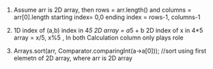 1.  Assume arr is 2D array, then 
    rows = arr.length() and columns = arr[0].length
    starting index= 0,0 ending index = rows-1, columns-1

2.  1D index of (a,b) index in 4*5 2D array = a*5 + b
    2D index of x in 4*5 array = x/5, x%5 , In both Calculation column only plays role

3. Arrays.sort(arr, Comparator.comparingInt(a->a[0])); //sort using first elemetn of 2D array, where arr is 2D array